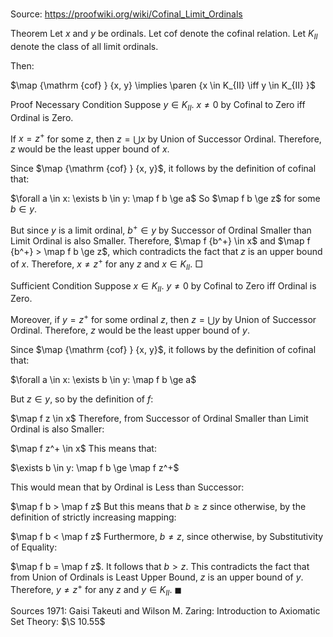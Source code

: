 # 

Source: https://proofwiki.org/wiki/Cofinal_Limit_Ordinals



Theorem
Let $x$ and $y$ be ordinals.
Let $\mathrm {cof}$ denote the cofinal relation.
Let $K_{II}$ denote the class of all limit ordinals.

Then:

$\map {\mathrm {cof} } {x, y} \implies \paren {x \in K_{II} \iff y \in K_{II} }$


Proof
Necessary Condition
Suppose $y \in K_{II}$.
$x \ne 0$ by Cofinal to Zero iff Ordinal is Zero.

If $x = z^+$ for some $z$, then $z = \bigcup x$ by Union of Successor Ordinal.
Therefore, $z$ would be the least upper bound of $x$.

Since $\map {\mathrm {cof} } {x, y}$, it follows by the definition of cofinal that:

$\forall a \in x: \exists b \in y: \map f b \ge a$
So $\map f b \ge z$ for some $b \in y$.

But since $y$ is a limit ordinal, $b^+ \in y$ by Successor of Ordinal Smaller than Limit Ordinal is also Smaller.
Therefore, $\map f {b^+} \in x$ and $\map f {b^+} > \map f b \ge z$, which contradicts the fact that $z$ is an upper bound of $x$.
Therefore, $x \ne z^+$ for any $z$ and $x \in K_{II}$.
$\Box$


Sufficient Condition
Suppose $x \in K_{II}$.
$y \ne 0$ by Cofinal to Zero iff Ordinal is Zero.

Moreover, if $y = z^+$ for some ordinal $z$, then $z = \bigcup y$ by Union of Successor Ordinal.
Therefore, $z$ would be the least upper bound of $y$.

Since $\map {\mathrm {cof} } {x, y}$, it follows by the definition of cofinal that:

$\forall a \in x: \exists b \in y: \map f b \ge a$

But $z \in y$, so by the definition of $f$:

$\map f z \in x$
Therefore, from Successor of Ordinal Smaller than Limit Ordinal is also Smaller:

$\map f z^+ \in x$
This means that:

$\exists b \in y: \map f b \ge \map f z^+$

This would mean that by Ordinal is Less than Successor:

$\map f b > \map f z$
But this means that $b \ge z$ since otherwise, by the definition of strictly increasing mapping:

$\map f b < \map f z$
Furthermore, $b \ne z$, since otherwise, by Substitutivity of Equality:

$\map f b = \map f z$.
It follows that $b > z$.
This contradicts the fact that from Union of Ordinals is Least Upper Bound, $z$ is an upper bound of $y$.
Therefore, $y \ne z^+$ for any $z$ and $y \in K_{II}$.
$\blacksquare$


Sources
1971: Gaisi Takeuti and Wilson M. Zaring: Introduction to Axiomatic Set Theory: $\S 10.55$




